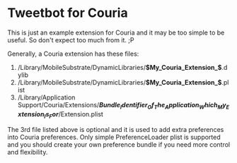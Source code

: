 Tweetbot for Couria
===================
This is just an example extension for Couria and it may be too simple to be useful. So don't expect too much from it. ;P

Generally, a Couria extension has these files:

1. /Library/MobileSubstrate/DynamicLibraries/__$My_Couria_Extension_$__.dylib
2. /Library/MobileSubstrate/DynamicLibraries/__$My_Couria_Extension_$__.plist
3. /Library/Application Support/Couria/Extensions/__$Bundle_Identifier_Of_The_Application_Which_My_Extension_Is_For$__/Extension.plist

The 3rd file listed above is optional and it is used to add extra preferences into Couria preferences. Only simple PreferenceLoader plist is supported and you should create your own preference bundle if you need more control and flexibility.
